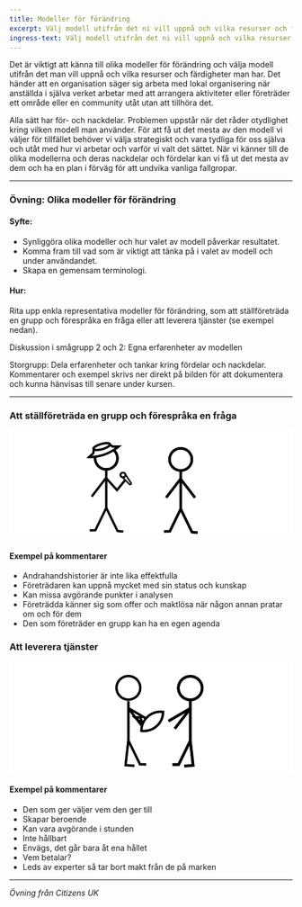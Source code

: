 ```yaml
---
title: Modeller för förändring
excerpt: Välj modell utifrån det ni vill uppnå och vilka resurser och färdigheter ni har.
ingress-text: Välj modell utifrån det ni vill uppnå och vilka resurser och färdigheter ni har.
---
```


Det är viktigt att känna till olika modeller för förändring
och välja modell utifrån det man vill uppnå och vilka
resurser och färdigheter man har. Det händer att en
organisation säger sig arbeta med lokal organisering
när anställda i själva verket arbetar med att arrangera
aktiviteter eller företräder ett område eller en community
utåt utan att tillhöra det.

Alla sätt har för- och nackdelar. Problemen uppstår när
det råder otydlighet kring vilken modell man använder. För
att få ut det mesta av den modell vi väljer för tillfället
behöver vi välja strategiskt och vara tydliga för oss
själva och utåt med hur vi arbetar och varför vi valt det
sättet. När vi känner till de olika modellerna och deras
nackdelar och fördelar kan vi få ut det mesta av dem och ha
en plan i förväg för att undvika vanliga fallgropar.

---

### Övning: Olika modeller för förändring

#### Syfte:
- Synliggöra olika modeller och hur valet av modell påverkar
  resultatet.
- Komma fram till vad som är viktigt att tänka på i valet av
  modell och under användandet.
- Skapa en gemensam terminologi.

#### Hur:
Rita upp enkla representativa modeller för förändring, som
att ställföreträda en grupp och förespråka en fråga eller att
leverera tjänster (se exempel nedan).

Diskussion i smågrupp 2 och 2: Egna erfarenheter av modellen

Storgrupp: Dela erfarenheter och tankar kring fördelar och
nackdelar. Kommentarer och exempel skrivs ner direkt på bilden
för att dokumentera och kunna hänvisas till senare under
kursen.

---

### Att ställföreträda en grupp och förespråka en fråga

![](/uploads/forandring1.png)

#### Exempel på kommentarer
* Andrahandshistorier är inte lika effektfulla
* Företrädaren kan uppnå mycket med sin status
och kunskap
* Kan missa avgörande punkter i analysen
* Företrädda känner sig som offer och maktlösa
när någon annan pratar om och för dem
* Den som företräder en grupp kan ha en egen
agenda


### Att leverera tjänster

![](/uploads/forandring2.png)

#### Exempel på kommentarer
* Den som ger väljer vem den ger till
* Skapar beroende
* Kan vara avgörande i stunden
* Inte hållbart
* Envägs, det går bara åt ena hållet
* Vem betalar?
* Leds av experter så tar bort makt från de på marken

---

*Övning från Citizens UK*
